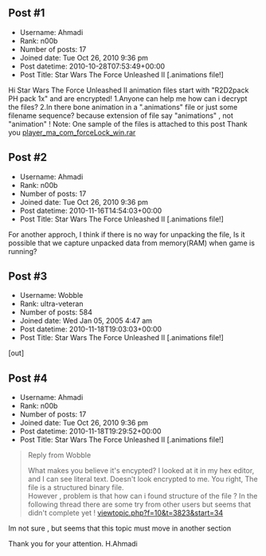 ## Post #1
- Username: Ahmadi
- Rank: n00b
- Number of posts: 17
- Joined date: Tue Oct 26, 2010 9:36 pm
- Post datetime: 2010-10-28T07:53:49+00:00
- Post Title: Star Wars The Force Unleashed II [.animations file!]

Hi
Star Wars The Force Unleashed II  animation files start with "R2D2pack   PH  pack    1x" and are encrypted!
1.Anyone can help me  how can i decrypt the files?
2.In there bone animation in a ".animations" file  or just some filename sequence? because extension of file say "animations" , not "animation" !
Note: One sample of the files is attached to this post 
Thank you
[player_ma_com_forceLock_win.rar](https://xentaxbackup.github.io/file/3562_player_ma_com_forceLock_win.rar)
## Post #2
- Username: Ahmadi
- Rank: n00b
- Number of posts: 17
- Joined date: Tue Oct 26, 2010 9:36 pm
- Post datetime: 2010-11-16T14:54:03+00:00
- Post Title: Star Wars The Force Unleashed II [.animations file!]

For another approch, I think if there is no way for unpacking the file, Is it possible that we capture unpacked data from memory(RAM) when game is running?
## Post #3
- Username: Wobble
- Rank: ultra-veteran
- Number of posts: 584
- Joined date: Wed Jan 05, 2005 4:47 am
- Post datetime: 2010-11-18T19:03:03+00:00
- Post Title: Star Wars The Force Unleashed II [.animations file!]

[out]
## Post #4
- Username: Ahmadi
- Rank: n00b
- Number of posts: 17
- Joined date: Tue Oct 26, 2010 9:36 pm
- Post datetime: 2010-11-18T19:29:52+00:00
- Post Title: Star Wars The Force Unleashed II [.animations file!]

> Reply from Wobble
>
> What makes you believe it's encypted?
I looked at it in my hex editor, and I can see literal text.  Doesn't look encrypted to me.
You right, The file is a structured binary file.   
However , problem is that how can i found structure of the file ? In the following thread there are some try from other users but seems that didn't complete yet !
[viewtopic.php?f=10&t=3823&start=34](http://forum.xentax.com/viewtopic.php?f=10&t=3823&start=34)

Im not sure , but seems that this topic must move in another section 

Thank you for your attention.
H.Ahmadi
